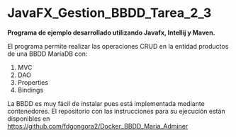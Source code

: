 # JavaFX_Gestion_BBDD_Tarea_2_3
**Programa de ejemplo desarrollado utilizando Javafx, Intellij y Maven.**

El programa permite realizar las operaciones CRUD en la entidad productos de una BBDD MaríaDB con:

1. MVC
2. DAO
3. Properties
4. Bindings

La BBDD es muy fácil de instalar pues está implementada mediante contenedores. El repositorio con las instrucciones para su ejecución están disponibles en https://github.com/fdgongora2/Docker_BBDD_Maria_Adminer

